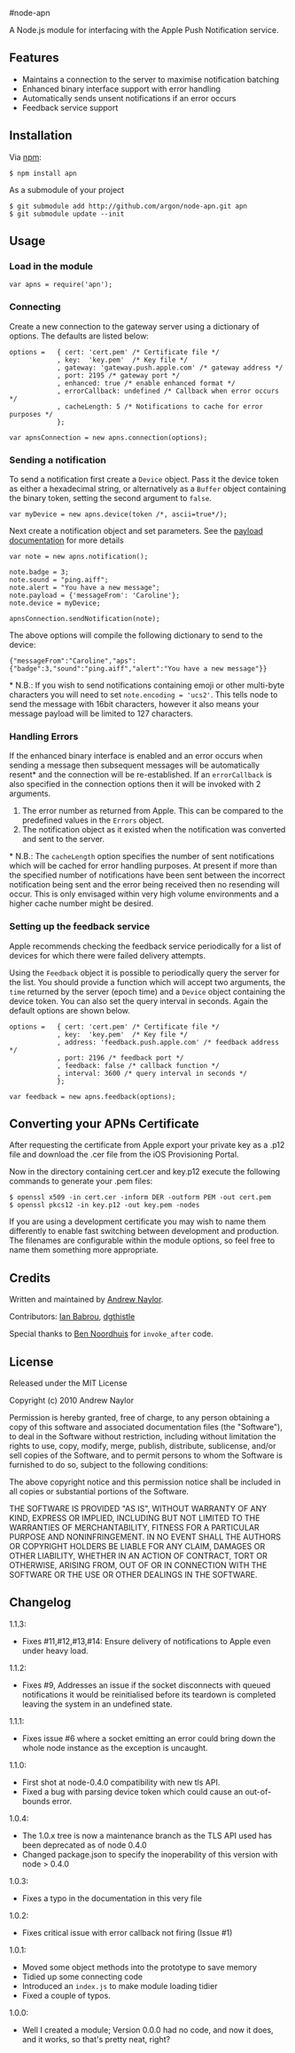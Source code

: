 #node-apn

A Node.js module for interfacing with the Apple Push Notification service.

## Features

- Maintains a connection to the server to maximise notification batching
- Enhanced binary interface support with error handling
- Automatically sends unsent notifications if an error occurs
- Feedback service support

## Installation

Via [npm][]:

	$ npm install apn
	
As a submodule of your project

	$ git submodule add http://github.com/argon/node-apn.git apn
	$ git submodule update --init

## Usage
### Load in the module

	var apns = require('apn');
	
### Connecting
Create a new connection to the gateway server using a dictionary of options. The defaults are listed below:

	options =   { cert: 'cert.pem' /* Certificate file */
				, key:	'key.pem'  /* Key file */
				, gateway: 'gateway.push.apple.com' /* gateway address */
				, port: 2195 /* gateway port */
				, enhanced: true /* enable enhanced format */
				, errorCallback: undefined /* Callback when error occurs */
				, cacheLength: 5 /* Notifications to cache for error purposes */
				};
	
	var apnsConnection = new apns.connection(options);

### Sending a notification
To send a notification first create a `Device` object. Pass it the device token as either a hexadecimal string, or alternatively as a `Buffer` object containing the binary token, setting the second argument to `false`.

	var myDevice = new apns.device(token /*, ascii=true*/);

Next create a notification object and set parameters. See the [payload documentation][pl] for more details

	var note = new apns.notification();
	
	note.badge = 3;
	note.sound = "ping.aiff";
	note.alert = "You have a new message";
	note.payload = {'messageFrom': 'Caroline'};
	note.device = myDevice;
	
	apnsConnection.sendNotification(note);
	
The above options will compile the following dictionary to send to the device:

	{"messageFrom":"Caroline","aps":{"badge":3,"sound":"ping.aiff","alert":"You have a new message"}}
	
\* N.B.: If you wish to send notifications containing emoji or other multi-byte characters you will need to set `note.encoding = 'ucs2'`. This tells node to send the message with 16bit characters, however it also means your message payload will be limited to 127 characters.
	
### Handling Errors

If the enhanced binary interface is enabled and an error occurs when sending a message then subsequent messages will be automatically resent* and the connection will be re-established. If an `errorCallback` is also specified in the connection options then it will be invoked with 2 arguments.

1. The error number as returned from Apple. This can be compared to the predefined values in the `Errors` object.
1. The notification object as it existed when the notification was converted and sent to the server.

\* N.B.: The `cacheLength` option specifies the number of sent notifications which will be cached for error handling purposes. At present if more than the specified number of notifications have been sent between the incorrect notification being sent and the error being received then no resending will occur. This is only envisaged within very high volume environments and a higher cache number might be desired.
### Setting up the feedback service

Apple recommends checking the feedback service periodically for a list of devices for which there were failed delivery attempts.

Using the `Feedback` object it is possible to periodically query the server for the list. You should provide a function which will accept two arguments, the `time` returned by the server (epoch time) and a `Device` object containing the device token. You can also set the query interval in seconds. Again the default options are shown below.

	options =	{ cert: 'cert.pem' /* Certificate file */
				, key:	'key.pem'  /* Key file */
				, address: 'feedback.push.apple.com' /* feedback address */
				, port: 2196 /* feedback port */
				, feedback: false /* callback function */
				, interval: 3600 /* query interval in seconds */
				};

	var feedback = new apns.feedback(options);

## Converting your APNs Certificate

After requesting the certificate from Apple export your private key as a .p12 file and download the .cer file from the iOS Provisioning Portal.

Now in the directory containing cert.cer and key.p12 execute the following commands to generate your .pem files:

	$ openssl x509 -in cert.cer -inform DER -outform PEM -out cert.pem
	$ openssl pkcs12 -in key.p12 -out key.pem -nodes
	
If you are using a development certificate you may wish to name them differently to enable fast switching between development and production. The filenames are configurable within the module options, so feel free to name them something more appropriate.

## Credits

Written and maintained by [Andrew Naylor][mphys].

Contributors: [Ian Babrou][bobrik], [dgthistle][dgthistle]

Special thanks to [Ben Noordhuis][bnoordhuis] for `invoke_after` code.

## License

Released under the MIT License

Copyright (c) 2010 Andrew Naylor

Permission is hereby granted, free of charge, to any person obtaining a copy
of this software and associated documentation files (the "Software"), to deal
in the Software without restriction, including without limitation the rights
to use, copy, modify, merge, publish, distribute, sublicense, and/or sell
copies of the Software, and to permit persons to whom the Software is
furnished to do so, subject to the following conditions:

The above copyright notice and this permission notice shall be included in
all copies or substantial portions of the Software.

THE SOFTWARE IS PROVIDED "AS IS", WITHOUT WARRANTY OF ANY KIND, EXPRESS OR IMPLIED, INCLUDING BUT NOT LIMITED TO THE WARRANTIES OF MERCHANTABILITY, FITNESS FOR A PARTICULAR PURPOSE AND NONINFRINGEMENT. IN NO EVENT SHALL THE AUTHORS OR COPYRIGHT HOLDERS BE LIABLE FOR ANY CLAIM, DAMAGES OR OTHER LIABILITY, WHETHER IN AN ACTION OF CONTRACT, TORT OR OTHERWISE, ARISING FROM, OUT OF OR IN CONNECTION WITH THE SOFTWARE OR THE USE OR OTHER DEALINGS IN THE SOFTWARE.

[pl]: https://developer.apple.com/library/ios/#documentation/NetworkingInternet/Conceptual/RemoteNotificationsPG/ApplePushService/ApplePushService.html#//apple_ref/doc/uid/TP40008194-CH100-SW1 "Local and Push Notification Programming Guide: Apple Push Notification Service"
[mphys]: http://mphys.com
[bnoordhuis]: http://bnoordhuis.nl
[npm]: http://github.com/isaacs/npm
[bobrik]: http://bobrik.name
[dgthistle]: https://github.com/dgthistle

## Changelog

1.1.3:

* Fixes #11,#12,#13,#14: Ensure delivery of notifications to Apple even under heavy load.

1.1.2:

* Fixes #9, Addresses an issue if the socket disconnects with queued notifications it would be reinitialised before its teardown is completed leaving the system in an undefined state.

1.1.1:

* Fixes issue #6 where a socket emitting an error could bring down the whole node instance as the exception is uncaught.

1.1.0:

* First shot at node-0.4.0 compatibility with new tls API.
* Fixed a bug with parsing device token which could cause an out-of-bounds error.

1.0.4:

* The 1.0.x tree is now a maintenance branch as the TLS API used has been deprecated as of node 0.4.0
* Changed package.json to specify the inoperability of this version with node > 0.4.0

1.0.3:

* Fixes a typo in the documentation in this very file

1.0.2:

* Fixes critical issue with error callback not firing (Issue #1)

1.0.1:

* Moved some object methods into the prototype to save memory
* Tidied up some connecting code
* Introduced an `index.js` to make module loading tidier
* Fixed a couple of typos. 

1.0.0: 
 
* Well I created a module; Version 0.0.0 had no code, and now it does, and it works, so that's pretty neat, right?